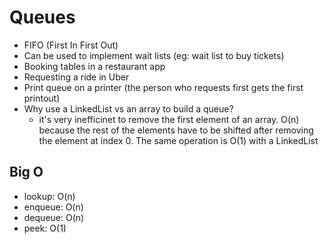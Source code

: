 # Queues

- FIFO (First In First Out)
- Can be used to implement wait lists (eg: wait list to buy tickets)
- Booking tables in a restaurant app
- Requesting a ride in Uber
- Print queue on a printer (the person who requests first gets the first printout)
- Why use a LinkedList vs an array to build a queue?
  - it's very inefficinet to remove the first element of an array. O(n) because the rest of the elements have to be shifted after removing the element at index 0. The same operation is O(1) with a LinkedList

## Big O

- lookup: O(n)
- enqueue: O(n)
- dequeue: O(n)
- peek: O(1)
